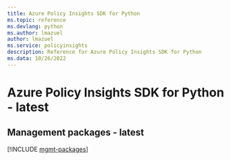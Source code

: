 ```yaml
---
title: Azure Policy Insights SDK for Python
ms.topic: reference
ms.devlang: python
ms.author: lmazuel
author: lmazuel
ms.service: policyinsights
description: Reference for Azure Policy Insights SDK for Python
ms.data: 10/26/2022
---
```

# Azure Policy Insights SDK for Python - latest

## Management packages - latest
[!INCLUDE [mgmt-packages](policy-insights-mgmt-index.md)]